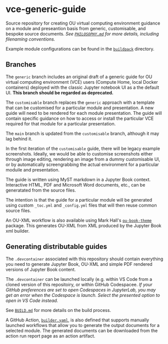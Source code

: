 # vce-generic-guide

Source repository for creating OU virtual computing environment guidance on a module and preseantion basis from generic, customisable, and bespoke source documents. *See [`PHILOSOPHY.md`](PHILOSOPHY.md) for more details, including filenaming conventions.*

Example module configurations can be found in the [`buildpack`](buildpack/) directory.

## Branches

The `generic` branch includes an original draft of a generic guide for OU virtual computing environment (VCE) users (Compute Home, local Docker containers) deployed with the classic Jupyter notebook UI as a the default UI. __This branch should be regarded as deprecated.__

The `customisable` branch replaces the `generic` approach with a template that can be customised for a particular module and presentation. A new guide will need to be rendered for each module presentation. The guide will contain specific guidance on how to access or install the particular VCE required for that module for a particular presentation.

The `main` branch is updated from the `customisable` branch, although it may lag behind it.

In the first iteration of the `customisable` guide, there will be legacy example screenshots. Ideally, we would be able to customise screenshots either through image editing, rendering an image from a dummy customisable UI, or by automatically screengrabbing the actual environment for a particular moduile and presentation.

The guide is written using MyST markdown in a Jupyter Book context. Interactive HTML, PDF and Microsoft Word documents, etc., can be generatated from the source files.

The intention is that the guide for a particular module will be generated using custom `_toc.yml` and `_config.yml` files that will then reuse common source files.

An OU-XML workflow is also available using Mark Hall's [`ou-book-theme`](https://pypi.org/project/ou-book-theme/) package. This generates OU-XML from XML produced by the Jupyter Book xml builder.

## Generating distributable guides

The `.devcontainer` associated with this repository should contain everything you need to generate Jupyter Book, OU-XML and simple PDF rendered versions of Jupyter Book content.

The `.devcontainer` can be launched locally (e.g. within VS Code from a cloned version of this repositoiry, or within GitHub Codespacee. *If your GitHub preferences are set to open Codespaces in  JupyterLab, you may get an error when the Codespace is launch. Select the presented option to open in VS Code instead.*

See [`BUILD.md`](BUILD.md) for more details on the build process.

A GitHub Action, [`builder.yaml`](.github/workflows/builder.yaml), is also defined that supports manually launched workflows that allow you to generate the output documents for a selected module. The generated documents can be downloaded from the action run report page as an action artifact.

